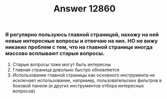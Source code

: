 ﻿---
title: "Answer 12860"
se.owner.user_id: 1365
se.owner.display_name: "insolor"
se.owner.link: "https://ru.meta.stackoverflow.com/users/1365/insolor"
se.answer_id: 12860
se.question_id: 12844
se.post_type: answer
se.is_accepted: False
---
<h3>Я регулярно пользуюсь главной страницей, нахожу на ней новые интересные вопросы и отвечаю на них. НО не вижу никаких проблем с тем, что на главной странице иногда массово всплывают старые вопросы.</h3>
<ol>
<li>Старые вопросы тоже могут быть интересны</li>
<li>Главная страница довольно быстро обновляется</li>
<li>Использование главной страницы как основного инструмента не исключает использование, например, пользовательских фильтров в боковой панели (и других инструментов отбора интересных вопросов)</li>
</ol>
